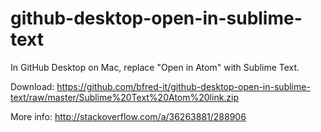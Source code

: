 # github-desktop-open-in-sublime-text
In GitHub Desktop on Mac, replace "Open in Atom" with Sublime Text.

Download: https://github.com/bfred-it/github-desktop-open-in-sublime-text/raw/master/Sublime%20Text%20Atom%20link.zip

More info: http://stackoverflow.com/a/36263881/288906
